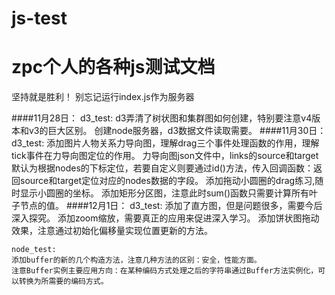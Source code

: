 # js-test
zpc个人的各种js测试文档
===========
坚持就是胜利！
别忘记运行index.js作为服务器



####11月28日：
    d3_test:
    d3弄清了树状图和集群图如何创建，特别要注意v4版本和v3的巨大区别。
    创建node服务器，d3数据文件读取需要。
####11月30日：
    d3_test:
    添加图片人物关系力导向图，理解drag三个事件处理函数的作用，理解tick事件在力导向图定位的作用。
    力导向图json文件中，links的source和target默认为根据nodes的下标定位，若要自定义则要通过id()方法，传入回调函数：返回source和target定位对应的nodes数据的字段。
    添加拖动小圆圈的drag练习,随时显示小圆圈的坐标。
    添加矩形分区图，注意此时sum()函数只需要计算所有叶子节点的值。
####12月1日：
    d3_test:
    添加了直方图，但是问题很多，需要今后深入探究。
    添加zoom缩放，需要真正的应用来促进深入学习。
    添加饼状图拖动效果，注意通过初始化偏移量实现位置更新的方法。

    node_test:
    添加buffer的新的几个构造方法，注意几种方法的区别：安全，性能方面。
    注意Buffer实例主要应用方向：在某种编码方式处理之后的字符串通过Buffer方法实例化，可以转换为所需要的编码方式。
    